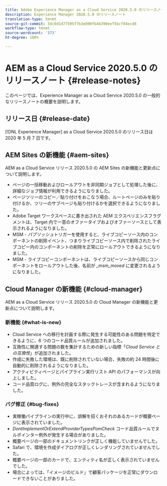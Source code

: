 ```yaml
---
title: Adobe Experience Manager as a Cloud Service 2020.5.0 のリリースノート
description: Experience Manager 2020.5.0 のリリースノート
translation-type: tm+mt
source-git-commit: 3dc0d1d77595f7b3e890fb4b390eef5bcf84ecd8
workflow-type: tm+mt
source-wordcount: '373'
ht-degree: 100%

---
```



# AEM as a Cloud Service 2020.5.0 のリリースノート {#release-notes}

このページでは、Experience Manager as a Cloud Service 2020.5.0 の一般的なリリースノートの概要を説明します。

## リリース日 {#release-date}

[!DNL Experience Manager] as a Cloud Service 2020.5.0 のリリース日は 2020 年 5 月 7 日です。

## AEM Sites の新機能 {#aem-sites}

AEM as a Cloud Service リリース 2020.5.0 の AEM Sites の新機能と更新点について説明します。

* ページの一括移動およびロールアウトを非同期ジョブとして処理した後に、詳細なジョブ情報が利用できるようになりました。
* ページツリーのコピー／貼り付けをおこなう場合、ルートページのみを貼り付けるか、ツリーのサブページも貼り付けるかを選択できるようになりました。
* Adobe Target ワークスペースに書き出された AEM エクスペリエンスフラグメントは、Target 内で一意のオファータイプおよびオファーソースとして表示されるようになりました。
* MSM - *パブリッシュ*&#x200B;トリガーを使用すると、ライブコピーソース内のコンポーネントの削除イベント、つまりライブコピーソース内で削除されたライブコピー内のコンポーネントの削除を正常にロールアウトできるようになりました。
* MSM - ライブコピーコンポーネントは、ライブコピーソースから同じコンポーネントをロールアウトした後、名前が *_msm_moved* に変更されるようになりました。


## Cloud Manager の新機能 {#cloud-manager}

AEM as a Cloud Service リリース 2020.5.0 の Cloud Manager の新機能と更新点について説明します。

### 新機能 {#what-is-new}

* Cloud Service への移行を計画する際に発生する可能性のある問題を特定できるように、6 つのコード品質ルールが追加されました。
* 互換性に関連する問題の数を集計するための新しい指標「*Cloud Service との互換性*」が追加されました。
* 作成に失敗した環境は、既に削除されていない場合、失敗の約 24 時間後に自動的に削除されるようになりました。
* アクティビティページとパイプライン実行リスト API のパフォーマンスが向上しました。
* コード品質ログに、例外の完全なスタックトレースが含まれるようになりました。

### バグ修正  {#bug-fixes}

* 実稼働パイプラインの実行中に、誤解を招くおそれのあるカードが概要ページに表示されていました。
* *DontImplementOrExtendProviderTypesPomCheck* コード品質ルールでヌルポインター例外が発生する場合がありました。
* 概要ページの一部のドキュメントリンクが正しく機能していませんでした。
* Safari で、環境を作成ダイアログが正しくレンダリングされていませんでした。
* 概要ページの一部のカードで、エンティティ名が正しく表示されていませんでした。
* 場合によっては、「イメージのビルド」で顧客パッケージを正常にダウンロードできないことがありました。


